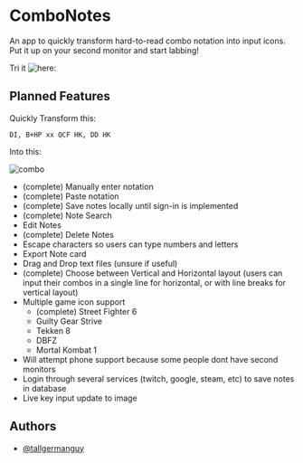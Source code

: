 
# ComboNotes

An app to quickly transform hard-to-read combo notation into input icons. Put it up on your second monitor and start labbing!

Tri it ![here:](https://tallgermanguy.github.io/comboNotes/)



## Planned Features

Quickly Transform this:

    DI, B+HP xx QCF HK, DD HK
Into this:

![combo](https://i.imgur.com/gRiZchx.png)

- (complete) Manually enter notation 
- (complete) Paste notation 
- (complete) Save notes locally until sign-in is implemented 
- (complete) Note Search 
- Edit Notes
- (complete) Delete Notes 
- Escape characters so users can type numbers and letters
- Export Note card
- Drag and Drop text files (unsure if useful)
- (complete) Choose between Vertical and Horizontal layout (users can input their combos in a single line for horizontal, or with line breaks for vertical layout)
- Multiple game icon support
    - (complete) Street Fighter 6 
    - Guilty Gear Strive
    - Tekken 8
    - DBFZ
    - Mortal Kombat 1
- Will attempt phone support because some people dont have second monitors
- Login through several services (twitch, google, steam, etc) to save notes in database
- Live key input update to image


## Authors

- [@tallgermanguy](https://www.github.com/TallGermanGuy)

